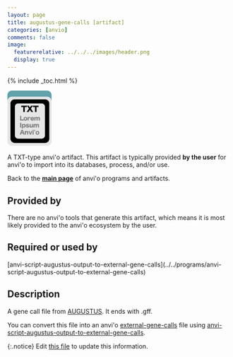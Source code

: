 ```yaml
---
layout: page
title: augustus-gene-calls [artifact]
categories: [anvio]
comments: false
image:
  featurerelative: ../../../images/header.png
  display: true
---
```



{% include _toc.html %}


<img src="../../images/icons/TXT.png" alt="TXT" style="width:100px; border:none" />

A TXT-type anvi'o artifact. This artifact is typically provided **by the user** for anvi'o to import into its databases, process, and/or use.

Back to the **[main page](../../)** of anvi'o programs and artifacts.

## Provided by


There are no anvi'o tools that generate this artifact, which means it is most likely provided to the anvi'o ecosystem by the user.


## Required or used by


<p style="text-align: left" markdown="1"><span class="artifact-r">[anvi-script-augustus-output-to-external-gene-calls](../../programs/anvi-script-augustus-output-to-external-gene-calls)</span></p>


## Description

A gene call file from [AUGUSTUS](http://bioinf.uni-greifswald.de/augustus/). It ends with .gff. 

You can convert this file into an anvi'o <span class="artifact-n">[external-gene-calls](/software/anvio/help/main/artifacts/external-gene-calls)</span> file using <span class="artifact-n">[anvi-script-augustus-output-to-external-gene-calls](/software/anvio/help/main/programs/anvi-script-augustus-output-to-external-gene-calls)</span>. 


{:.notice}
Edit [this file](https://github.com/merenlab/anvio/tree/master/anvio/docs/artifacts/augustus-gene-calls.md) to update this information.

